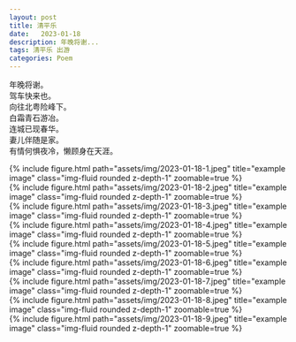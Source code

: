```yaml
---
layout: post
title: 清平乐
date:   2023-01-18
description: 年晚将谢...
tags: 清平乐 出游
categories: Poem
---
```


年晚将谢。  
驾车快来也。  
向往北粤险峰下。  
白霜青石游冶。  
连城已现春华。  
妻儿伴随是家。  
有情何惧夜冷，懒顾身在天涯。

<div class="row">
    <div class="col-sm mt-3 mt-md-0">
        {% include figure.html path="assets/img/2023-01-18-1.jpeg" title="example image" class="img-fluid rounded z-depth-1" zoomable=true %}
    </div>
    <div class="col-sm mt-3 mt-md-0">
        {% include figure.html path="assets/img/2023-01-18-2.jpeg" title="example image" class="img-fluid rounded z-depth-1" zoomable=true %}
    </div>
    <div class="col-sm mt-3 mt-md-0">
        {% include figure.html path="assets/img/2023-01-18-3.jpeg" title="example image" class="img-fluid rounded z-depth-1" zoomable=true %}
    </div>
</div>

<div class="row">
    <div class="col-sm mt-3 mt-md-0">
        {% include figure.html path="assets/img/2023-01-18-4.jpeg" title="example image" class="img-fluid rounded z-depth-1" zoomable=true %}
    </div>
    <div class="col-sm mt-3 mt-md-0">
        {% include figure.html path="assets/img/2023-01-18-5.jpeg" title="example image" class="img-fluid rounded z-depth-1" zoomable=true %}
    </div>
    <div class="col-sm mt-3 mt-md-0">
        {% include figure.html path="assets/img/2023-01-18-6.jpeg" title="example image" class="img-fluid rounded z-depth-1" zoomable=true %}
    </div>
</div>

<div class="row">
    <div class="col-sm mt-3 mt-md-0">
        {% include figure.html path="assets/img/2023-01-18-7.jpeg" title="example image" class="img-fluid rounded z-depth-1" zoomable=true %}
    </div>
    <div class="col-sm mt-3 mt-md-0">
        {% include figure.html path="assets/img/2023-01-18-8.jpeg" title="example image" class="img-fluid rounded z-depth-1" zoomable=true %}
    </div>
    <div class="col-sm mt-3 mt-md-0">
        {% include figure.html path="assets/img/2023-01-18-9.jpeg" title="example image" class="img-fluid rounded z-depth-1" zoomable=true %}
    </div>
</div>
